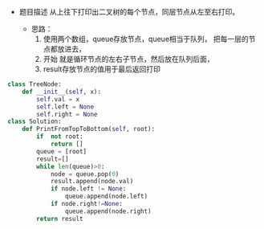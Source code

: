 <!--
 * @Author: your name
 * @Date: 2020-05-01 08:37:06
 * @LastEditTime: 2020-05-01 08:38:12
 * @LastEditors: Please set LastEditors
 * @Description: In User Settings Edit
 * @FilePath: \axjingWorks\JingNotebook\dataStructAlgor\剑指offer从上到下打印二叉树.md
 -->

- 题目描述
从上往下打印出二叉树的每个节点，同层节点从左至右打印。

    - 思路：
        1. 使用两个数组，queue存放节点，queue相当于队列， 把每一层的节点都放进去，
        2. 开始 就是循环节点的左右子节点，然后放在队列后面，
        3. result存放节点的值用于最后返回打印
```python
class TreeNode:
    def __init__(self, x):
        self.val = x
        self.left = None
        self.right = None
class Solution:
    def PrintFromTopToBottom(self, root):
        if  not root:
            return []
        queue = [root]
        result=[]
        while len(queue)>0:
            node = queue.pop(0)
            result.append(node.val)
            if node.left != None:
                queue.append(node.left)
            if node.right!=None:
                queue.append(node.right)
        return result
```